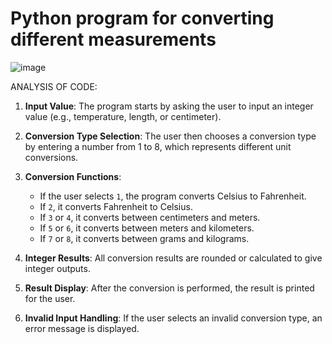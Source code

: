 # Python program for converting different measurements

![image](https://github.com/user-attachments/assets/596b3dcc-ab6e-448d-8a2d-87b1b1ad51af)


ANALYSIS OF CODE: 

1. **Input Value**: The program starts by asking the user to input an integer value (e.g., temperature, length, or centimeter).
  
2. **Conversion Type Selection**: The user then chooses a conversion type by entering a number from 1 to 8, which represents different unit conversions.

3. **Conversion Functions**: 
    - If the user selects `1`, the program converts Celsius to Fahrenheit.
    - If `2`, it converts Fahrenheit to Celsius.
    - If `3` or `4`, it converts between centimeters and meters.
    - If `5` or `6`, it converts between meters and kilometers.
    - If `7` or `8`, it converts between grams and kilograms.

4. **Integer Results**: All conversion results are rounded or calculated to give integer outputs.

5. **Result Display**: After the conversion is performed, the result is printed for the user.

6. **Invalid Input Handling**: If the user selects an invalid conversion type, an error message is displayed.

